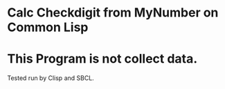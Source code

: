 # Calc Checkdigit from MyNumber on Common Lisp
# This Program is not collect data.

Tested run by Clisp and SBCL.
